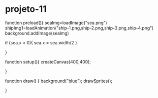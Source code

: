 # projeto-11

function preload(){
seaImg=loadImage("sea.png")
shipImg1=loadAnimation("ship-1.png,ship-2.png,ship-3.png,ship-4.png")
background.addImage(seaImg)

if (sea.x < 0){
  sea.x = sea.width/2
}



}

function setup(){
  createCanvas(400,400);
  
}

function draw() {
  background("blue");
    drawSprites();

 
}

